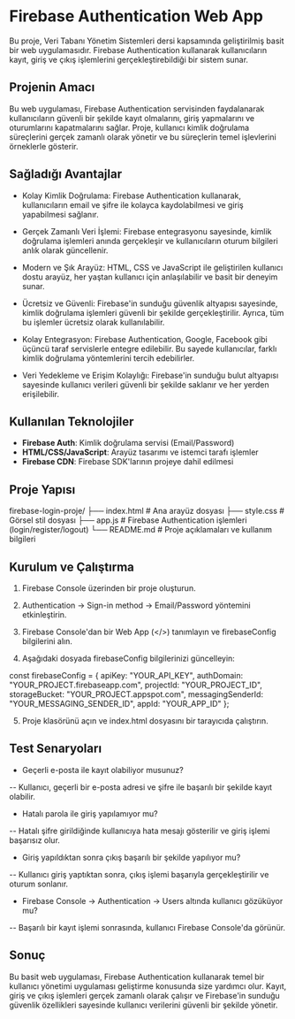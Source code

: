 # Firebase Authentication Web App
Bu proje, Veri Tabanı Yönetim Sistemleri dersi kapsamında geliştirilmiş basit bir web uygulamasıdır. Firebase Authentication kullanarak kullanıcıların kayıt, giriş ve çıkış işlemlerini gerçekleştirebildiği bir sistem sunar.

## Projenin Amacı
Bu web uygulaması, Firebase Authentication servisinden faydalanarak kullanıcıların güvenli bir şekilde kayıt olmalarını, giriş yapmalarını ve oturumlarını kapatmalarını sağlar. Proje, kullanıcı kimlik doğrulama süreçlerini gerçek zamanlı olarak yönetir ve bu süreçlerin temel işlevlerini örneklerle gösterir.

## Sağladığı Avantajlar
- Kolay Kimlik Doğrulama: Firebase Authentication kullanarak, kullanıcıların email ve şifre ile kolayca kaydolabilmesi ve giriş yapabilmesi sağlanır.

- Gerçek Zamanlı Veri İşlemi: Firebase entegrasyonu sayesinde, kimlik doğrulama işlemleri anında gerçekleşir ve kullanıcıların oturum bilgileri anlık olarak güncellenir.

- Modern ve Şık Arayüz: HTML, CSS ve JavaScript ile geliştirilen kullanıcı dostu arayüz, her yaştan kullanıcı için anlaşılabilir ve basit bir deneyim sunar.

- Ücretsiz ve Güvenli: Firebase'in sunduğu güvenlik altyapısı sayesinde, kimlik doğrulama işlemleri güvenli bir şekilde gerçekleştirilir. Ayrıca, tüm bu işlemler ücretsiz olarak kullanılabilir.

- Kolay Entegrasyon: Firebase Authentication, Google, Facebook gibi üçüncü taraf servislerle entegre edilebilir. Bu sayede kullanıcılar, farklı kimlik doğrulama yöntemlerini tercih edebilirler.

- Veri Yedekleme ve Erişim Kolaylığı: Firebase'in sunduğu bulut altyapısı sayesinde kullanıcı verileri güvenli bir şekilde saklanır ve her yerden erişilebilir.
## Kullanılan Teknolojiler

- **Firebase Auth**: Kimlik doğrulama servisi (Email/Password)
- **HTML/CSS/JavaScript**: Arayüz tasarımı ve istemci tarafı işlemler
- **Firebase CDN**: Firebase SDK'larının projeye dahil edilmesi

## Proje Yapısı

firebase-login-proje/
├── index.html # Ana arayüz dosyası
├── style.css # Görsel stil dosyası
├── app.js # Firebase Authentication işlemleri (login/register/logout)
└── README.md # Proje açıklamaları ve kullanım bilgileri


## Kurulum ve Çalıştırma
1. Firebase Console üzerinden bir proje oluşturun.

2. Authentication → Sign-in method → Email/Password yöntemini etkinleştirin.

3. Firebase Console'dan bir Web App (</>) tanımlayın ve firebaseConfig bilgilerini alın.

4. Aşağıdaki dosyada firebaseConfig bilgilerinizi güncelleyin:



const firebaseConfig = {
  apiKey: "YOUR_API_KEY",
  authDomain: "YOUR_PROJECT.firebaseapp.com",
  projectId: "YOUR_PROJECT_ID",
  storageBucket: "YOUR_PROJECT.appspot.com",
  messagingSenderId: "YOUR_MESSAGING_SENDER_ID",
  appId: "YOUR_APP_ID"
};


5. Proje klasörünü açın ve index.html dosyasını bir tarayıcıda çalıştırın.

## Test Senaryoları
- Geçerli e-posta ile kayıt olabiliyor musunuz?

-- Kullanıcı, geçerli bir e-posta adresi ve şifre ile başarılı bir şekilde kayıt olabilir.

- Hatalı parola ile giriş yapılamıyor mu?

-- Hatalı şifre girildiğinde kullanıcıya hata mesajı gösterilir ve giriş işlemi başarısız olur.

- Giriş yapıldıktan sonra çıkış başarılı bir şekilde yapılıyor mu?

-- Kullanıcı giriş yaptıktan sonra, çıkış işlemi başarıyla gerçekleştirilir ve oturum sonlanır.

- Firebase Console → Authentication → Users altında kullanıcı gözüküyor mu?

-- Başarılı bir kayıt işlemi sonrasında, kullanıcı Firebase Console'da görünür.


## Sonuç
Bu basit web uygulaması, Firebase Authentication kullanarak temel bir kullanıcı yönetimi uygulaması geliştirme konusunda size yardımcı olur. Kayıt, giriş ve çıkış işlemleri gerçek zamanlı olarak çalışır ve Firebase'in sunduğu güvenlik özellikleri sayesinde kullanıcı verilerini güvenli bir şekilde yönetir.
